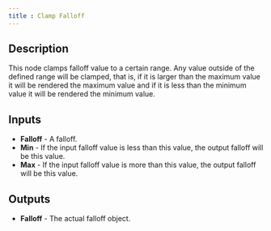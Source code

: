 ```yaml
---
title : Clamp Falloff
---
```


## Description

This node clamps falloff value to a certain range. Any value outside of the
defined range will be clamped, that is, if it is larger than the maximum
value it will be rendered the maximum value and if it is less than the
minimum value it will be rendered the minimum value.

## Inputs

- **Falloff** - A falloff.
- **Min** - If the input falloff value is less than this value, the output
    falloff will be this value.
- **Max** - If the input falloff value is more than this value, the output
    falloff will be this value.

## Outputs

- **Falloff** - The actual falloff object.
